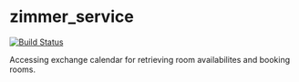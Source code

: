 # zimmer_service

[![Build Status](https://travis-ci.org/crealytics/zimmer_service.svg?branch=master)](https://travis-ci.org/crealytics/zimmer_service)

Accessing exchange calendar for retrieving room availabilites and booking rooms.
